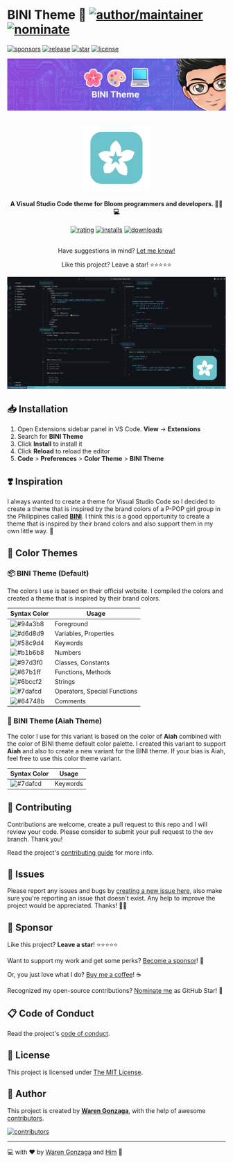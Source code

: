 # BINI Theme 🌸 [![author/maintainer](https://img.shields.io/badge/by-Waren%20Gonzaga-016eea.svg?logo=github&labelColor=181717&longCache=true&style=flat-square)](https://warengonzaga.com) [![nominate](https://img.shields.io/badge/nominate-%20@warengonzaga-yellow.svg?logo=github&labelColor=181717&longCache=true&style=flat-square)](https://stars.github.com/nominate)

[![sponsors](https://img.shields.io/badge/sponsor-%E2%9D%A4-%23db61a2.svg?&logo=github&logoColor=white&labelColor=181717&style=flat-square)](https://github.com/sponsors/warengonzaga) [![release](https://img.shields.io/github/release/warengonzaga/bini-theme.svg?logo=github&labelColor=181717&color=green&style=flat-square)](https://github.com/warengonzaga/bini-theme/releases) [![star](https://img.shields.io/github/stars/warengonzaga/bini-theme.svg?&logo=github&labelColor=181717&color=yellow&style=flat-square)](https://github.com/warengonzaga/bini-theme/stargazers) [![license](https://img.shields.io/github/license/warengonzaga/bini-theme.svg?&logo=github&labelColor=181717&style=flat-square)](https://github.com/warengonzaga/bini-theme/blob/main/license)

[![banner](https://raw.githubusercontent.com/warengonzaga/bini-theme/main/.github/assets/repo_banner.jpg)](https://github.com/warengonzaga/bini-theme)

<div id="top" align="center">
    <br>
    <a href="https://github.com/warengonzaga/bini-theme">
        <img alt="logo" width="150" height="150" src="https://raw.githubusercontent.com/warengonzaga/bini-theme/main/images/icon/logo.png">
    </a>
    <h4>A Visual Studio Code theme for Bloom programmers and developers. 🌸🎨💻</h4>
    <a href="https://marketplace.visualstudio.com/items?itemName=warengonzaga.bini-theme"><img alt="rating" src="https://img.shields.io/visual-studio-marketplace/stars/warengonzaga.bini-theme?style=flat-square&logo=visualstudiocode&labelColor=181717&color=58C9D4"></a>
    <a href="https://marketplace.visualstudio.com/items?itemName=warengonzaga.bini-theme"><img alt="installs" src="https://img.shields.io/visual-studio-marketplace/i/warengonzaga.bini-theme?style=flat-square&logo=visualstudiocode&labelColor=181717&color=58C9D4"></a>
    <a href="https://marketplace.visualstudio.com/items?itemName=warengonzaga.bini-theme"><img alt="downloads" src="https://img.shields.io/visual-studio-marketplace/d/warengonzaga.bini-theme?style=flat-square&logo=visualstudiocode&labelColor=181717&color=58C9D4"></a>
    <br>
    <br>
    <p>Have suggestions in mind? <a href="https://github.com/warengonzaga/bini-theme/issues">Let me know!</a></p>
    <p>Like this project? Leave a star! ⭐⭐⭐⭐⭐</p>
</div>

[![preview](images/preview.jpg)](https://vscode.dev/editor/theme/warengonzaga.bini-theme)

## 📥 Installation

1. Open Extensions sidebar panel in VS Code. **View** → **Extensions**
2. Search for **BINI Theme**
3. Click **Install** to install it
4. Click **Reload** to reload the editor
5. **Code** > **Preferences** > **Color Theme** > **BINI Theme**

## ❣️ Inspiration

I always wanted to create a theme for Visual Studio Code so I decided to create a theme that is inspired by the brand colors of a P-POP girl group in the Philippines called **[BINI](https://bini.global)**. I think this is a good opportunity to create a theme that is inspired by their brand colors and also support them in my own little way. 🌸

## 🌸 Color Themes

### 📦 BINI Theme (Default)

The colors I use is based on their official website. I compiled the colors and created a theme that is inspired by their brand colors.

| Syntax Color                                                                                                      | Usage                        |
| ----------------------------------------------------------------------------------------------------------------- | ---------------------------- |
| ![#94a3b8](https://img.shields.io/badge/%23-94a3b8-94a3b8.svg?labelColor=181717&longCache=true&style=flat-square) | Foreground                   |
| ![#d6d8d9](https://img.shields.io/badge/%23-d6d8d9-d6d8d9.svg?labelColor=181717&longCache=true&style=flat-square) | Variables, Properties        |
| ![#58c9d4](https://img.shields.io/badge/%23-58c9d4-58c9d4.svg?labelColor=181717&longCache=true&style=flat-square) | Keywords                     |
| ![#b1b6b8](https://img.shields.io/badge/%23-b1b6b8-b1b6b8.svg?labelColor=181717&longCache=true&style=flat-square) | Numbers                      |
| ![#97d3f0](https://img.shields.io/badge/%23-97d3f0-97d3f0.svg?labelColor=181717&longCache=true&style=flat-square) | Classes, Constants           |
| ![#67b1ff](https://img.shields.io/badge/%23-67b1ff-67b1ff.svg?labelColor=181717&longCache=true&style=flat-square) | Functions, Methods           |
| ![#6bccf2](https://img.shields.io/badge/%23-6bccf2-6bccf2.svg?labelColor=181717&longCache=true&style=flat-square) | Strings                      |
| ![#7dafcd](https://img.shields.io/badge/%23-7dafcd-7dafcd.svg?labelColor=181717&longCache=true&style=flat-square) | Operators, Special Functions |
| ![#64748b](https://img.shields.io/badge/%23-64748b-64748b.svg?labelColor=181717&longCache=true&style=flat-square) | Comments                     |

### 🐶 BINI Theme (Aiah Theme)

The color I use for this variant is based on the color of **Aiah** combined with the color of BINI theme default color palette. I created this variant to support **Aiah** and also to create a new variant for the BINI theme. If your bias is Aiah, feel free to use this color theme variant.

| Syntax Color                                                                                                      | Usage    |
| ----------------------------------------------------------------------------------------------------------------- | -------- |
| ![#7dafcd](https://img.shields.io/badge/%23-7dafcd-7dafcd.svg?labelColor=181717&longCache=true&style=flat-square) | Keywords |

## 🎯 Contributing

Contributions are welcome, create a pull request to this repo and I will review your code. Please consider to submit your pull request to the `dev` branch. Thank you!

Read the project's [contributing guide](./contributing.md) for more info.

## 🐛 Issues

Please report any issues and bugs by [creating a new issue here](https://github.com/warengonzaga/bini-theme/issues/new/choose), also make sure you're reporting an issue that doesn't exist. Any help to improve the project would be appreciated. Thanks! 🙏✨

## 🙏 Sponsor

Like this project? **Leave a star**! ⭐⭐⭐⭐⭐

Want to support my work and get some perks? [Become a sponsor](https://github.com/sponsors/warengonzaga)! 💖

Or, you just love what I do? [Buy me a coffee](https://buymeacoffee.com/warengonzaga)! ☕

Recognized my open-source contributions? [Nominate me](https://stars.github.com/nominate) as GitHub Star! 💫

## 📋 Code of Conduct

Read the project's [code of conduct](./code_of_conduct.md).

## 📃 License

This project is licensed under [The MIT License](https://opensource.org/licenses/MIT).

## 📝 Author

This project is created by **[Waren Gonzaga](https://github.com/warengonzaga)**, with the help of awesome [contributors](https://github.com/warengonzaga/bini-theme/graphs/contributors).

[![contributors](https://contrib.rocks/image?repo=warengonzaga/bini-theme)](https://github.com/warengonzaga/bini-theme/graphs/contributors)

---

💻 with ❤️ by [Waren Gonzaga](https://warengonzaga.com) and [Him](https://www.youtube.com/watch?v=HHrxS4diLew&t=44s) 🙏
